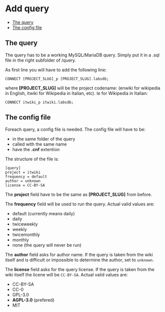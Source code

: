 # Add query

- [The query](#the-query)
- [The config file](#the-config-file)

<a name="the-query"></a>
## The query

The query has to be a working MySQL/MariaDB query. Simply put it in a .sql file in the right subfolder of /query.

As first line you will have to add the following line:

	CONNECT [PROJECT_SLUG]_p [PROJECT_SLUG].labsdb;

where **[PROJECT_SLUG]** will be the project codename: (enwiki for wikipedia in English, itwiki for Wikipedia in Italian, etc). Ie for Wikipedia in Italian:

	CONNECT itwiki_p itwiki.labsdb;

<a name="the-config-file"></a>
## The config file

Foreach query, a config file is needed. The config file will have to be:

- in the same folder of the query
- called with the same name
- have the **.cnf** extention

The structure of the file is:

	[query]
	project = itwiki
	frequency = default
	author = unknown
	license = CC-BY-SA

The **project** field have to be the same as **[PROJECT_SLUG]** from before.

The **frequency** field will be used to run the query. Actual valid values are:

- default (currently means daily)
- daily
- twiceweekly
- weekly
- twicemonthly
- monthly
- none (the query will never be run)

The **author** field asks for author name. If the query is taken from the wiki itself and is difficult or impossible to determine the author, set to `unknown`.

The **license** field asks for the query license. If the query is taken from the wiki itself the licene will be `CC-BY-SA`. Actual valid values are:

- CC-BY-SA
- CC-0
- GPL-3.0
- **AGPL-3.0** (prefered)
- MIT
